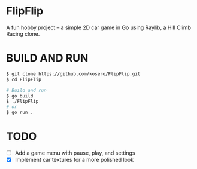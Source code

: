 # FlipFlip
A fun hobby project – a simple 2D car game in Go using Raylib, a Hill Climb Racing clone.

# BUILD AND RUN
```sh
$ git clone https://github.com/kosero/FlipFlip.git
$ cd FlipFlip

# Build and run
$ go build
$ ./FlipFlip
# or
$ go run .
```

# TODO
* [ ] Add a game menu with pause, play, and settings
* [X] Implement car textures for a more polished look
